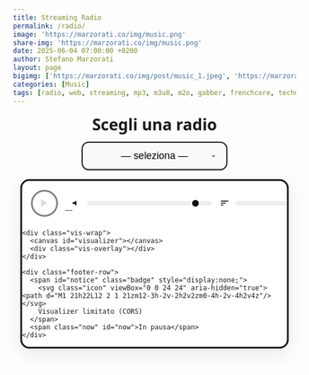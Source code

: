 ```yaml
---
title: Streaming Radio
permalink: /radio/
image: 'https://marzorati.co/img/music.png'
share-img: 'https://marzorati.co/img/music.png'
date: 2025-06-04 07:00:00 +0200
author: Stefano Marzorati
layout: page
bigimg: ['https://marzorati.co/img/post/music_1.jpeg', 'https://marzorati.co/img/post/music_4.png']
categories: [Music]
tags: [radio, web, streaming, mp3, m3u8, m2o, gabber, frenchcore, techno, jazz, pop]
---
```


<style>
:root {
  --accent: #4A90E2;
  --border: #000;
  --bg: #f9f9f9;
  --radius: .75em;
  --font: ui-sans-serif, system-ui, -apple-system, Segoe UI, Roboto, Helvetica, Arial, "Apple Color Emoji", "Segoe UI Emoji";
}

.radio-wrapper {
  display: flex;
  flex-direction: column;
  align-items: center;
  font-family: var(--font);
  gap: 1rem;
  margin-bottom: 2rem;
  padding: 0 1rem;
}

label[for="radio-select"] {
  font: 700 1.75rem/1.1 var(--font);
  margin-top: .25rem;
  text-align: center;
}

#radio-select {
  font-size: 1.1rem;
  padding: .75em 1.2em;
  border: 2px solid #111;
  border-radius: var(--radius);
  background: var(--bg) url("data:image/svg+xml,%3Csvg fill='gray' viewBox='0 0 24 24' xmlns='http://www.w3.org/2000/svg'%3E%3Cpath d='M7 10l5 5 5-5z'/%3E%3C/svg%3E") right .8em center / 1em no-repeat;
  appearance: none;
  min-width: 260px;
  max-width: min(90vw, 740px);
  text-align: center;
  text-align-last: center;
  outline: none;
  transition: border .2s, box-shadow .2s, transform .05s;
}
#radio-select:focus {
  border-color: var(--accent);
  box-shadow: 0 0 0 4px rgba(74,144,226,.15);
}
#radio-select:active { transform: scale(.997); }

.player-card {
  width: 100%;
  max-width: 1100px;
  border: 3px solid var(--border);
  border-radius: 1rem;
  background: #fff;
  box-shadow: 0 10px 30px rgba(0,0,0,.08);
  overflow: clip;
}

.player-top {
  display: grid;
  grid-template-columns: auto 1fr auto;
  align-items: center;
  gap: .75rem;
  padding: 1rem 1rem .5rem 1rem;
}

#play-pause {
  width: 3rem;
  height: 3rem;
  border: 3px solid var(--border);
  border-radius: 50%;
  background: #fff;
  cursor: pointer;
  transition: .2s;
  display: grid;
  place-items: center;
}
#play-pause:hover:enabled { background: #f3f3f3; transform: translateY(-1px); }
#play-pause:active:enabled { transform: translateY(0); }
#play-pause:disabled { opacity: .5; cursor: not-allowed; }

.meta {
  display: flex;
  flex-direction: column;
  min-width: 0;
}
.meta .title {
  font-weight: 700;
  font-size: 1.05rem;
  white-space: nowrap; overflow: hidden; text-overflow: ellipsis;
}
.meta .subtitle {
  font-size: .9rem;
  color: #555;
}

.controls {
  display: flex;
  align-items: center;
  gap: .75rem;
}
.range-row {
  display: flex;
  align-items: center;
  gap: .5rem;
}
.range-row input[type="range"] {
  width: min(42vw, 240px);
}
.icon {
  width: 1.2rem; height: 1.2rem; display: inline-block;
}

.bar {
  height: 8px;
  width: 100%;
  appearance: none;
  background: #eee;
  border: none;
  border-radius: 6px;
}
.bar::-webkit-slider-runnable-track { height: 8px; background:#eee; border-radius:6px; }
.bar::-webkit-slider-thumb {
  -webkit-appearance: none; appearance: none;
  width: 16px; height: 16px; border-radius: 50%;
  background: #111; margin-top: -4px; border: 2px solid white; box-shadow: 0 0 0 2px #111 inset;
}
.bar::-moz-range-track { height: 8px; background:#eee; border-radius:6px; }
.bar::-moz-range-thumb {
  width: 16px; height: 16px; border-radius: 50%;
  background: #111; border: 2px solid white; box-shadow: 0 0 0 2px #111 inset;
}

.vis-wrap {
  width: 100%;
  background: linear-gradient(180deg, #fbfbfb, #f4f4f4);
  border-top: 3px solid var(--border);
  border-bottom: 3px solid var(--border);
  position: relative;
}
#visualizer {
  width: 100%;
  display: block;
  height: clamp(160px, 33vw, 380px);
  background:
    radial-gradient(1200px 300px at 50% -100px, rgba(74,144,226,0.12), transparent 60%),
    linear-gradient(180deg, #ffffff, #fafafa);
}
.vis-overlay {
  position: absolute; inset: 0;
  pointer-events: none;
  background:
    linear-gradient(180deg, rgba(0,0,0,0.04), rgba(0,0,0,0) 40%, rgba(0,0,0,0) 60%, rgba(0,0,0,0.05)),
    repeating-linear-gradient(90deg, rgba(0,0,0,.03) 0 1px, transparent 1px 32px);
}

.badge {
  font-size: .85rem;
  color: #333;
  background: #fff7cc;
  border: 1px solid #f2d369;
  padding: .4rem .6rem;
  border-radius: .5rem;
  display: inline-flex;
  align-items: center;
  gap: .4rem;
}

.footer-row {
  display: flex;
  align-items: center;
  gap: .75rem;
  justify-content: space-between;
  padding: .6rem 1rem 1rem 1rem;
  flex-wrap: wrap;
}
.now {
  font-size: .9rem;
  color: #666;
}

@media (max-width: 720px) {
  .player-top { grid-template-columns: auto 1fr; }
  .controls { grid-column: 1 / -1; justify-content: space-between; }
}

@media (prefers-reduced-motion: reduce) {
  #visualizer { transition: none !important; }
}
</style>

<div class="radio-wrapper">
  <label for="radio-select">Scegli una radio</label>
  <select id="radio-select">
    <option value="" disabled selected>— seleziona —</option>
    <option value="https://4c4b867c89244861ac216426883d1ad0.msvdn.net/radiom2obck/radiom2obck/play1.m3u8">M2O</option>
    <option value="https://22333.live.streamtheworld.com/TLPSTR16.mp3?dist=538_web">538 Party Zone</option>
    <option value="https://stream1-0nlineradio.radiohost.de/trending-charts?ref=tiny">0nlineradio</option>
    <option value="https://free.rcast.net/213024">Radio Party .pl</option>
    <option value="https://stream.technolovers.fm/gabber">Gabber</option>
    <option value="https://listen5.myradio24.com/eugenijus">Eugenijus Radio</option>
    <option value="https://a8.asurahosting.com:7890/radio.mp3">Frenchcore24FM</option>
    <option value="https://regiocast.streamabc.net/regc-90s90stechno2195701-mp3-192-2408420">90s 90s Techno</option>
    <option value="https://4c4b867c89244861ac216426883d1ad0.msvdn.net/radiodeejaybck/radiodeejaybck/play1.m3u8">Radio Deejay</option>
    <option value="https://4c4b867c89244861ac216426883d1ad0.msvdn.net/radiodeejay30songsbck/radiodeejay30songsbck/play1.m3u8">30 Songs - Deejay</option>
    <option value="https://vdnvsxa1-4c4b867c89244861ac216426883d1ad0.msvdn.net/webradio/deejaytime/live.m3u8">Deejay Time</option>
    <option value="https://stream.discoradio.radio/audio/disco.stream_aac64/chunklist.m3u8">Disco Radio</option>
    <option value="https://nr15.newradio.it:9100/stream">R.I.N.</option>
    <option value="https://regiocast.streamabc.net/regc-80s80smweb2517500-mp3-192-1672667">80s 80s</option>
    <option value="https://regiocast.streamabc.net/regc-80s80stechno-mp3-192-6907852">80s 80s Techno</option>
    <option value="https://nr8.newradio.it:19574/stream">70/80 Hits</option>
    <option value="https://smoothjazz.cdnstream1.com/2585_128.mp3">Smooth Jazz</option>
    <option value="https://ilsole24ore-radio.akamaized.net/hls/live/2035301/radio24/playlist-48000.m3u8">Il Sole 24 ore</option>
  </select>

  <div class="player-card" id="player-card">
    <div class="player-top">
      <button id="play-pause" aria-label="Play / Pause" disabled>
        <svg class="icon" viewBox="0 0 24 24" fill="currentColor" aria-hidden="true">
          <polygon points="5,3 19,12 5,21"/>
        </svg>
      </button>
      <div class="meta">
        <div class="title" id="station-title">Nessuna radio selezionata</div>
        <div class="subtitle" id="station-url">—</div>
      </div>
      <div class="controls">
        <div class="range-row" title="Volume">
          <svg class="icon" viewBox="0 0 24 24" aria-hidden="true"><path d="M3 10v4h4l5 4V6L7 10H3z"/></svg>
          <input id="volume" type="range" min="0" max="1" step="0.01" value="0.9" class="bar" />
        </div>
        <div class="range-row" title="Bilanciamento bassi / alti (post-analisi)">
          <svg class="icon" viewBox="0 0 24 24" aria-hidden="true"><path d="M3 18h6v-2H3v2zm0-5h12v-2H3v2zm0-7v2h18V6H3z"/></svg>
          <input id="tilt" type="range" min="-1" max="1" step="0.01" value="0" class="bar" />
        </div>
      </div>
    </div>

    <div class="vis-wrap">
      <canvas id="visualizer"></canvas>
      <div class="vis-overlay"></div>
    </div>

    <div class="footer-row">
      <span id="notice" class="badge" style="display:none;">
        <svg class="icon" viewBox="0 0 24 24" aria-hidden="true"><path d="M1 21h22L12 2 1 21zm12-3h-2v-2h2v2zm0-4h-2v-4h2v4z"/></svg>
        Visualizer limitato (CORS)
      </span>
      <span class="now" id="now">In pausa</span>
    </div>
  </div>

  <audio id="audio-player" preload="auto" crossorigin="anonymous"></audio>
</div>

<script src="https://cdn.jsdelivr.net/npm/hls.js@latest"></script>
<script>
(() => {
  const audio      = document.getElementById('audio-player');
  const selector   = document.getElementById('radio-select');
  const playBtn    = document.getElementById('play-pause');
  const titleEl    = document.getElementById('station-title');
  const urlEl      = document.getElementById('station-url');
  const volEl      = document.getElementById('volume');
  const tiltEl     = document.getElementById('tilt');
  const nowEl      = document.getElementById('now');
  const noticeEl   = document.getElementById('notice');
  const canvas     = document.getElementById('visualizer');
  const ctx2d      = canvas.getContext('2d', { alpha: false, desynchronized: true });

  let hls = null;
  let isPlaying = false;

  // ===== Visualizer (Web Audio) =====
  let ac = null, source = null, analyser = null, gainNode = null, biquadTilt = null;
  const state = {
    bins: 96,               // numero barre responsive (si adatta poi con resize)
    fftSize: 2048,          // risoluzione spettro
    smoothing: 0.85,        // smoothing temporale
    peakHoldMs: 450,        // durata "cap" in ms
    peaks: [],              // peak caps per barra
    lastPeakTs: [],         // timestamp ultimo picco
    hasVisualizer: false,   // flag se Analyser attivo
    corsLimited: false      // fallback animazione se niente CORS
  };

  function resizeCanvas() {
    const dpr = Math.min(window.devicePixelRatio || 1, 2);
    const { width } = canvas.getBoundingClientRect();
    const height = Math.max(160, Math.min(380, Math.round(width * 0.33)));
    canvas.width = Math.floor(width * dpr);
    canvas.height = Math.floor(height * dpr);
    canvas.style.height = height + 'px';
    canvas.style.width = Math.round(width) + 'px';
    ctx2d.setTransform(dpr, 0, 0, dpr, 0, 0);

    // calcola #barre in base alla larghezza (min 32, max 180)
    state.bins = Math.max(32, Math.min(180, Math.round(width / 8)));
    state.peaks = new Array(state.bins).fill(0);
    state.lastPeakTs = new Array(state.bins).fill(0);
  }

  const ro = new ResizeObserver(resizeCanvas);
  ro.observe(canvas);
  resizeCanvas();

  function setupAudioGraph() {
    if (!ac) {
      ac = new (window.AudioContext || window.webkitAudioContext)();
    }
    if (source) { try { source.disconnect(); } catch {}
      source = null; }
    if (analyser) { try { analyser.disconnect(); } catch {}
      analyser = null; }
    if (gainNode) { try { gainNode.disconnect(); } catch {}
      gainNode = null; }
    if (biquadTilt) { try { biquadTilt.disconnect(); } catch {}
      biquadTilt = null; }

    // Collegamento WebAudio a <audio>. Può richiedere CORS sull'origine.
    try {
      source = ac.createMediaElementSource(audio);
      gainNode = ac.createGain();
      biquadTilt = ac.createBiquadFilter(); // usata come tilt semplice: shelving alte frequenze
      biquadTilt.type = "highshelf";
      biquadTilt.frequency.value = 2500; // punto di tilt
      biquadTilt.gain.value = 0;

      analyser = ac.createAnalyser();
      analyser.fftSize = state.fftSize;
      analyser.smoothingTimeConstant = state.smoothing;

      // catena
      source.connect(biquadTilt);
      biquadTilt.connect(gainNode);
      gainNode.connect(analyser);
      // IMPORTANTE: il suono deve anche arrivare alle casse
      gainNode.connect(ac.destination);

      state.hasVisualizer = true;
      state.corsLimited = false;
      noticeEl.style.display = 'none';
    } catch (e) {
      // Se fallisce (spesso per CORS), abilita fallback di animazione dummy
      state.hasVisualizer = false;
      state.corsLimited = true;
      noticeEl.style.display = 'inline-flex';
      // Assicura almeno audio -> destination
      try {
        audio.crossOrigin = "anonymous";
      } catch {}
    }
  }

  // Mappa indice barra -> indice bin FFT (log scale)
  function makeLogMap(fftSize, sampleRate, bins) {
    // usiamo solo metà spettro [0 .. N/2)
    const nyquist = sampleRate / 2;
    const minHz = 30;      // taglia rumore bassissimo
    const maxHz = Math.min(nyquist, 18000);
    const res = [];
    for (let i = 0; i < bins; i++) {
      const t = i / (bins - 1);
      const f = minHz * Math.pow(maxHz / minHz, t); // scala log
      const idx = Math.max(1, Math.min((fftSize / 2) - 1, Math.round(f / nyquist * (fftSize / 2))));
      res.push(idx);
    }
    return res;
  }

  let freqMap = null;
  function updateFreqMap() {
    if (ac && analyser) {
      freqMap = makeLogMap(analyser.fftSize, ac.sampleRate, state.bins);
    } else {
      freqMap = null;
    }
  }

  // Disegno visualizer
  const freqData = new Uint8Array(1024 * 16); // sovrabbondante, ridimensionato in run-time
  let rafId = 0, phase = 0;

  function draw() {
    const w = canvas.clientWidth;
    const h = canvas.clientHeight;
    ctx2d.clearRect(0, 0, w, h);

    const padX = 18;
    const padY = 12;
    const innerW = w - padX * 2;
    const innerH = h - padY * 2;
    const barW = innerW / state.bins;
    const gap = Math.max(1, Math.min(6, barW * 0.18));
    const usableBarW = barW - gap;

    // sfondo sottile
    ctx2d.fillStyle = '#fafafa';
    ctx2d.fillRect(0, 0, w, h);

    let values = new Array(state.bins).fill(0);

    if (state.hasVisualizer && analyser) {
      const specBins = analyser.frequencyBinCount;
      if (freqData.length < specBins) {
        // non dovrebbe accadere, ma nel dubbio
      }
      analyser.getByteFrequencyData(freqData);
      if (!freqMap || freqMap.length !== state.bins) updateFreqMap();

      // aggrega su log-map
      for (let i = 0; i < state.bins; i++) {
        const idx = freqMap[i];
        // finestra locale media su qualche bin adiacente per stabilità
        let sum = 0, count = 0;
        const span = 1 + Math.floor(i * 0.015); // finestra più ampia verso gli alti
        for (let k = -span; k <= span; k++) {
          const j = Math.max(1, Math.min(idx + k, specBins - 1));
          sum += freqData[j];
          count++;
        }
        const v = sum / count; // 0..255
        // compressione con curva soft (simil-log)
        const compressed = Math.pow(v / 255, 0.75);
        values[i] = compressed;
      }
    } else {
      // Fallback animazione se non possiamo analizzare (CORS)
      phase += 0.02;
      for (let i = 0; i < state.bins; i++) {
        const t = i / (state.bins - 1);
        const base = 0.25 + 0.15 * Math.sin(phase + t * 6.28);
        const wobble = 0.15 * Math.sin(phase * 2 + t * 14.0);
        values[i] = Math.max(0, Math.min(1, base + wobble));
      }
    }

    // Peak caps (hold & decay)
    const now = performance.now();
    for (let i = 0; i < state.bins; i++) {
      const v = values[i];
      const y = v * innerH;
      if (y >= state.peaks[i]) {
        state.peaks[i] = y;
        state.lastPeakTs[i] = now;
      } else {
        // mantieni per peakHoldMs poi decadi
        if (now - state.lastPeakTs[i] > state.peakHoldMs) {
          state.peaks[i] = Math.max(0, state.peaks[i] - innerH * 0.01); // decay
        }
      }
    }

    // Gradiente barre
    const grad = ctx2d.createLinearGradient(0, padY + innerH, 0, padY);
    grad.addColorStop(0, '#2b2b2b');
    grad.addColorStop(0.35, '#4A90E2');
    grad.addColorStop(1, '#7ab7ff');

    // Disegna barre
    for (let i = 0; i < state.bins; i++) {
      const x = padX + i * barW + gap * 0.5;
      const barHeight = values[i] * innerH;
      const y = padY + innerH - barHeight;
      // barra
      ctx2d.fillStyle = grad;
      const radius = Math.min(10, usableBarW * 0.4);
      roundRect(ctx2d, x, y, Math.max(1, usableBarW), Math.max(2, barHeight), radius);
      ctx2d.fill();

      // peak cap
      ctx2d.fillStyle = 'rgba(0,0,0,.7)';
      const capH = Math.max(3, Math.min(10, usableBarW * 0.6));
      const capY = padY + innerH - state.peaks[i] - capH - 2;
      roundRect(ctx2d, x, capY, Math.max(1, usableBarW), capH, Math.min(6, radius * 0.7));
      ctx2d.fill();
    }

    rafId = requestAnimationFrame(draw);
  }

  function roundRect(ctx, x, y, w, h, r) {
    r = Math.min(r, w/2, h/2);
    ctx.beginPath();
    ctx.moveTo(x+r, y);
    ctx.arcTo(x+w, y,   x+w, y+h, r);
    ctx.arcTo(x+w, y+h, x,   y+h, r);
    ctx.arcTo(x,   y+h, x,   y,   r);
    ctx.arcTo(x,   y,   x+w, y,   r);
    ctx.closePath();
  }

  function startVisualizer() {
    if (!ac) setupAudioGraph();
    if (ac && ac.state === 'suspended') {
      ac.resume().catch(()=>{});
    }
    cancelAnimationFrame(rafId);
    updateFreqMap();
    draw();
  }

  function stopVisualizer() {
    cancelAnimationFrame(rafId);
  }

  // ===== Player logic =====
  function setPlayIcon(playing) {
    playBtn.innerHTML = playing
      ? '<svg class="icon" viewBox="0 0 24 24" fill="currentColor" aria-hidden="true"><rect x="6" y="4" width="4" height="16"/><rect x="14" y="4" width="4" height="16"/></svg>'
      : '<svg class="icon" viewBox="0 0 24 24" fill="currentColor" aria-hidden="true"><polygon points="5,3 19,12 5,21"/></svg>';
  }

  function loadStream(url, label) {
    // reset HLS
    if (hls) { hls.destroy(); hls = null; }
    audio.pause();
    audio.src = '';
    setPlayIcon(false);
    playBtn.disabled = true;
    nowEl.textContent = 'Connessione…';

    // Mantiene le info UI
    titleEl.textContent = label || 'Radio';
    urlEl.textContent = url;

    const play = () =>
      audio.play().then(() => {
        playBtn.disabled = false;
        setPlayIcon(true);
        isPlaying = true;
        nowEl.textContent = 'In riproduzione';
        // attiva/Reattiva visualizer dopo che parte l’audio
        startVisualizer();
      }).catch(err => {
        nowEl.textContent = 'Riproduzione bloccata (clicca Play)';
        playBtn.disabled = false;
        console.warn(err);
      });

    if (/\.m3u8($|\?)/i.test(url)) {
      if (window.Hls && Hls.isSupported()) {
        hls = new Hls({ enableWorker:true, liveSyncDuration: 20, maxBufferLength: 30, backBufferLength: 0 });
        hls.loadSource(url);
        hls.attachMedia(audio);
        hls.once(Hls.Events.MANIFEST_PARSED, play);
        hls.on(Hls.Events.ERROR, (_, data) => {
          if (!data.fatal) return;
          switch (data.type) {
            case Hls.ErrorTypes.NETWORK_ERROR: hls.startLoad(); break;
            case Hls.ErrorTypes.MEDIA_ERROR: hls.recoverMediaError(); break;
            default: hls.destroy(); nowEl.textContent = 'Errore stream'; break;
          }
        });
      } else if (audio.canPlayType('application/vnd.apple.mpegurl')) {
        audio.src = url;
        audio.addEventListener('loadedmetadata', play, { once: true });
      } else {
        alert('HLS non supportato dal browser.');
        nowEl.textContent = 'HLS non supportato';
      }
    } else {
      audio.src = url;
      play();
    }
  }

  selector.addEventListener('change', () => {
    const opt = selector.options[selector.selectedIndex];
    loadStream(selector.value, opt?.text || 'Radio');
  });

  playBtn.addEventListener('click', async () => {
    if (!selector.value) return;
    try { if (ac && ac.state === 'suspended') await ac.resume(); } catch {}
    if (audio.paused) {
      audio.play().then(() => {
        isPlaying = true;
        setPlayIcon(true);
        nowEl.textContent = 'In riproduzione';
        startVisualizer();
      }).catch(()=>{});
    } else {
      audio.pause();
    }
  });

  audio.addEventListener('play', () => {
    playBtn.disabled = false;
    setPlayIcon(true);
    isPlaying = true;
    nowEl.textContent = 'In riproduzione';
  });
  audio.addEventListener('pause', () => {
    setPlayIcon(false);
    isPlaying = false;
    nowEl.textContent = 'In pausa';
  });
  audio.addEventListener('stalled', () => { nowEl.textContent = 'Buffering…'; });
  audio.addEventListener('waiting', () => { nowEl.textContent = 'Buffering…'; });
  audio.addEventListener('error', () => { nowEl.textContent = 'Errore stream'; });

  // Volume & tilt
  volEl.addEventListener('input', () => {
    audio.volume = parseFloat(volEl.value);
    if (gainNode) gainNode.gain.value = 1; // lasciamo unity; usiamo il volume nativo dell'audio
  });
  tiltEl.addEventListener('input', () => {
    const v = parseFloat(tiltEl.value); // -1..1
    if (biquadTilt) biquadTilt.gain.value = v * 10; // +/- 10 dB sugli alti
  });

  // Riprendi quando si torna alla tab
  document.addEventListener('visibilitychange', () => {
    if (!document.hidden && audio.src && !isPlaying) {
      audio.play().catch(()=>{});
    }
  });

  // Primo setup del graph per preparare Analyser (richiede gesture poi resume)
  setupAudioGraph();
})();
</script>
